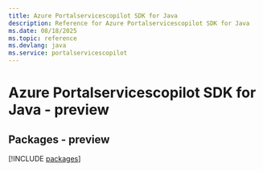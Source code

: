 ```yaml
---
title: Azure Portalservicescopilot SDK for Java
description: Reference for Azure Portalservicescopilot SDK for Java
ms.date: 08/18/2025
ms.topic: reference
ms.devlang: java
ms.service: portalservicescopilot
---
```

# Azure Portalservicescopilot SDK for Java - preview
## Packages - preview
[!INCLUDE [packages](portalservicescopilot-index.md)]